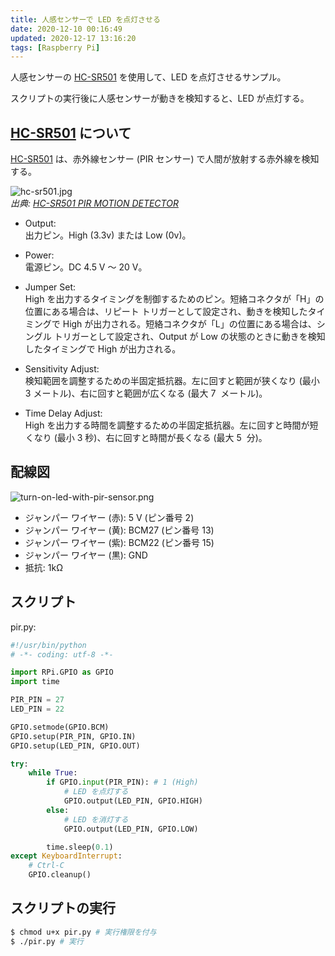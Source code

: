 ```yaml
---
title: 人感センサーで LED を点灯させる
date: 2020-12-10 00:16:49
updated: 2020-12-17 13:16:20
tags: [Raspberry Pi]
---
```


人感センサーの [HC-SR501][1] を使用して、LED を点灯させるサンプル。

スクリプトの実行後に人感センサーが動きを検知すると、LED が点灯する。
<!-- more -->
## [HC-SR501][1] について

[HC-SR501][1] は、赤外線センサー (PIR センサー) で人間が放射する赤外線を検知する。

![hc-sr501.jpg](turn-on-led-with-pir-sensor/hc-sr501.jpg)  
_出典: [HC-SR501 PIR MOTION DETECTOR][1]_

- Output:  
  出力ピン。High (3.3v) または Low (0v)。

- Power:  
  電源ピン。DC 4.5 V ～ 20 V。

- Jumper Set:  
  High を出力するタイミングを制御するためのピン。短絡コネクタが「H」の位置にある場合は、リピート トリガーとして設定され、動きを検知したタイミングで High が出力される。短絡コネクタが「L」の位置にある場合は、シングル トリガーとして設定され、Output が Low の状態のときに動きを検知したタイミングで High が出力される。

- Sensitivity Adjust:  
  検知範囲を調整するための半固定抵抗器。左に回すと範囲が狭くなり (最小 3 メートル)、右に回すと範囲が広くなる (最大 7  メートル)。

- Time Delay Adjust:  
  High を出力する時間を調整するための半固定抵抗器。左に回すと時間が短くなり (最小 3 秒)、右に回すと時間が長くなる (最大 5  分)。

## 配線図

![turn-on-led-with-pir-sensor.png](turn-on-led-with-pir-sensor/turn-on-led-with-pir-sensor.png)

- ジャンパー ワイヤー (赤): 5 V (ピン番号 2)
- ジャンパー ワイヤー (黄): BCM27 (ピン番号 13)
- ジャンパー ワイヤー (紫): BCM22 (ピン番号 15)
- ジャンパー ワイヤー (黒): GND
- 抵抗: 1kΩ

## スクリプト

pir.py:

```python
#!/usr/bin/python
# -*- coding: utf-8 -*-

import RPi.GPIO as GPIO
import time

PIR_PIN = 27
LED_PIN = 22

GPIO.setmode(GPIO.BCM)
GPIO.setup(PIR_PIN, GPIO.IN)
GPIO.setup(LED_PIN, GPIO.OUT)

try:
    while True:
        if GPIO.input(PIR_PIN): # 1 (High)
            # LED を点灯する
            GPIO.output(LED_PIN, GPIO.HIGH)
        else:
            # LED を消灯する
            GPIO.output(LED_PIN, GPIO.LOW)

        time.sleep(0.1)
except KeyboardInterrupt:
    # Ctrl-C
    GPIO.cleanup()
```

## スクリプトの実行

```bash
$ chmod u+x pir.py # 実行権限を付与
$ ./pir.py # 実行
```

[1]: https://www.mpja.com/download/31227sc.pdf
